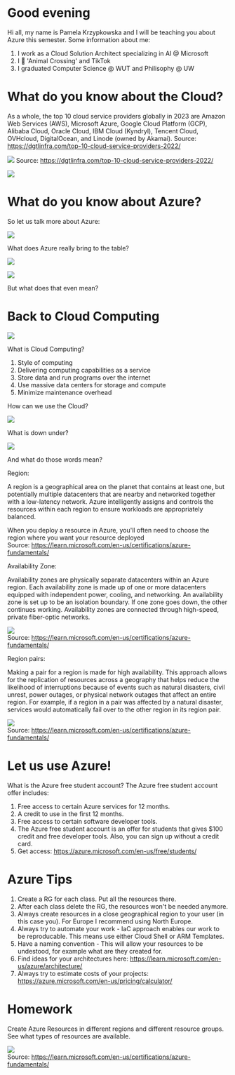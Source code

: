 # Good evening

Hi all, my name is Pamela Krzypkowska and I will be teaching you about Azure this semester. 
Some information about me:
1. I work as a Cloud Solution Architect specializing in AI @ Microsoft
2. I 💌 'Animal Crossing' and TikTok
3. I graduated Computer Science @ WUT and Philisophy @ UW

# What do you know about the Cloud? 

As a whole, the top 10 cloud service providers globally in 2023 are Amazon Web Services (AWS), Microsoft Azure, Google Cloud Platform (GCP), Alibaba Cloud, Oracle Cloud, IBM Cloud (Kyndryl), Tencent Cloud, OVHcloud, DigitalOcean, and Linode (owned by Akamai).
Source: https://dgtlinfra.com/top-10-cloud-service-providers-2022/

![](img/cloud-providers.png) 
Source: https://dgtlinfra.com/top-10-cloud-service-providers-2022/

![](img/migration-triggers.png) 

# What do you know about Azure? 

So let us talk more about Azure:  

![](img/Cloud-ideas.png)

What does Azure really bring to the table?

![](img/azure-map.png) 

![](img/azure-why.png) 

But what does that even mean? 

# Back to Cloud Computing

![](img/cloud-computing-analogy.png)

What is Cloud Computing?

1. Style of computing​
2. Delivering computing capabilities as a service​
3. Store data and run programs over the internet​
4. Use massive data centers for storage and compute​
5. Minimize maintenance overhead

How can we use the Cloud? 

![](img/iaas-paas-saas.png)

What is down under? 

![](img/servers.png)

And what do those words mean? 

Region: 

A region is a geographical area on the planet that contains at least one, but potentially multiple datacenters that are nearby and networked together with a low-latency network. Azure intelligently assigns and controls the resources within each region to ensure workloads are appropriately balanced.

When you deploy a resource in Azure, you'll often need to choose the region where you want your resource deployed  
Source: https://learn.microsoft.com/en-us/certifications/azure-fundamentals/

Availability Zone: 

Availability zones are physically separate datacenters within an Azure region. Each availability zone is made up of one or more datacenters equipped with independent power, cooling, and networking. An availability zone is set up to be an isolation boundary. If one zone goes down, the other continues working. Availability zones are connected through high-speed, private fiber-optic networks.

![](img/az.png)  
Source: https://learn.microsoft.com/en-us/certifications/azure-fundamentals/

Region pairs:  

Making a pair for a region is made for high availability. This approach allows for the replication of resources across a geography that helps reduce the likelihood of interruptions because of events such as natural disasters, civil unrest, power outages, or physical network outages that affect an entire region. For example, if a region in a pair was affected by a natural disaster, services would automatically fail over to the other region in its region pair.

![](img/region-pair.png)  
Source: https://learn.microsoft.com/en-us/certifications/azure-fundamentals/

# Let us use Azure!

What is the Azure free student account?
The Azure free student account offer includes:

1. Free access to certain Azure services for 12 months.
2. A credit to use in the first 12 months.
3. Free access to certain software developer tools.
4. The Azure free student account is an offer for students that gives $100 credit and free developer tools. Also, you can sign up without a credit card.
5. Get access: https://azure.microsoft.com/en-us/free/students/ 

# Azure Tips

1. Create a RG for each class. Put all the resources there.
2. After each class delete the RG, the resources won't be needed anymore. 
3. Always create resources in a close geographical region to your user (in this case you). For Europe I recommend using North Europe. 
4. Always try to automate your work - IaC approach enables our work to be reproducable. This means use either Cloud Shell or ARM Templates.
5. Have a naming convention - This will allow your resources to be undestood, for example what are they created for. 
6. Find ideas for your architectures here: https://learn.microsoft.com/en-us/azure/architecture/ 
7. Always try to estimate costs of your projects: https://azure.microsoft.com/en-us/pricing/calculator/  

# Homework 

Create Azure Resources in different regions and different resource groups. See what types of resources are available. 

![](img/azure-resources.png)  
Source: https://learn.microsoft.com/en-us/certifications/azure-fundamentals/










